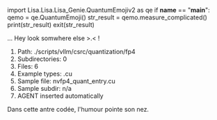 
import Lisa.Lisa.Lisa_Genie.QuantumEmojiv2 as qe
if __name__ == "__main__":
  qemo = qe.QuantumEmoji()
  str_result = qemo.measure_complicated()
  print(str_result)
  exit(str_result)

... Hey look somwhere else >.< !

1. Path: ./scripts/vllm/csrc/quantization/fp4
2. Subdirectories: 0
3. Files: 6
4. Example types: .cu
5. Sample file: nvfp4_quant_entry.cu
6. Sample subdir: n/a
7. AGENT inserted automatically

Dans cette antre codée, l'humour pointe son nez.
